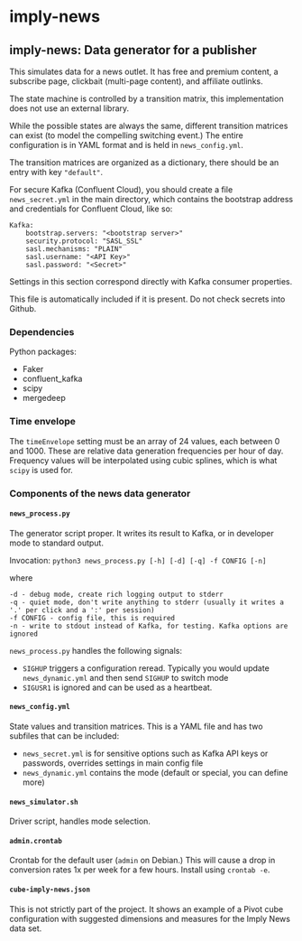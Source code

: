 # imply-news

## imply-news: Data generator for a publisher

This simulates data for a news outlet. It has free and premium content, a subscribe page, clickbait (multi-page content), and affiliate outlinks.

The state machine is controlled by a transition matrix, this implementation does not use an external library.

While the possible states are always the same, different transition matrices can exist (to model the compelling switching event.) The entire configuration is in YAML format and is held in `news_config.yml`.

The transition matrices are organized as a dictionary, there should be an entry with key `"default"`.

For secure Kafka (Confluent Cloud), you should create a file `news_secret.yml` in the main directory, which contains the bootstrap address and credentials for Confluent Cloud, like so:

    Kafka:
        bootstrap.servers: "<bootstrap server>"
        security.protocol: "SASL_SSL"
        sasl.mechanisms: "PLAIN"
        sasl.username: "<API Key>"
        sasl.password: "<Secret>"
        
Settings in this section correspond directly with Kafka consumer properties.
        
This file is automatically included if it is present. Do not check secrets into Github.
    
### Dependencies

Python packages:
- Faker
- confluent_kafka
- scipy
- mergedeep

### Time envelope

The `timeEnvelope` setting must be an array of 24 values, each between 0 and 1000. These are relative data generation frequencies per hour of day. Frequency values will be interpolated using cubic splines, which is what `scipy` is used for.

### Components of the news data generator

#### `news_process.py`

The generator script proper. It writes its result to Kafka, or in developer mode to standard output.

Invocation: `python3 news_process.py [-h] [-d] [-q] -f CONFIG [-n]`

where

```
-d - debug mode, create rich logging output to stderr
-q - quiet mode, don't write anything to stderr (usually it writes a '.' per click and a ':' per session)
-f CONFIG - config file, this is required
-n - write to stdout instead of Kafka, for testing. Kafka options are ignored
```

`news_process.py` handles the following signals:
- `SIGHUP` triggers a configuration reread. Typically you would update `news_dynamic.yml` and then send `SIGHUP` to switch mode
- `SIGUSR1` is ignored and can be used as a heartbeat.

#### `news_config.yml`

State values and transition matrices. This is a YAML file and has two subfiles that can be included:

- `news_secret.yml` is for sensitive options such as Kafka API keys or passwords, overrides settings in main config file
- `news_dynamic.yml` contains the mode (default or special, you can define more)

#### `news_simulator.sh`

Driver script, handles mode selection.

#### `admin.crontab`

Crontab for the default user (`admin` on Debian.) This will cause a drop in conversion rates 1x per week for a few hours. Install using `crontab -e`.

#### `cube-imply-news.json`

This is not strictly part of the project. It shows an example of a Pivot cube configuration with suggested dimensions and measures for the Imply News data set.
